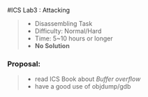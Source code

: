 #ICS Lab3 : Attacking

> * Disassembling Task
> * Difficulty: Normal/Hard
> * Time: 5~10 hours or longer
> * **No Solution**

### Proposal:

> * read ICS Book about *Buffer overflow*
> * have a good use of objdump/gdb